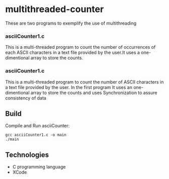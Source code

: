 # multithreaded-counter

These are two programs to exemplify the use of multithreading

### asciiCounter1.c
This is a multi-threaded program to count the number of occurrences of each ASCII characters in a text file provided by the user.It uses a one-dimentional array to store the counts.

### asciiCounter1.c
This is a multi-threaded program to count the number of ASCII characters in a text file provided by the user. 
In the first program It uses an one-dimentional array to store the counts and uses Synchronization to assure consistency of data


## Build 

Compile and Run asciiCounter: 
```
gcc asciiCounter1.c -o main
./main
```

##  Technologies
* C programming language 
* XCode 